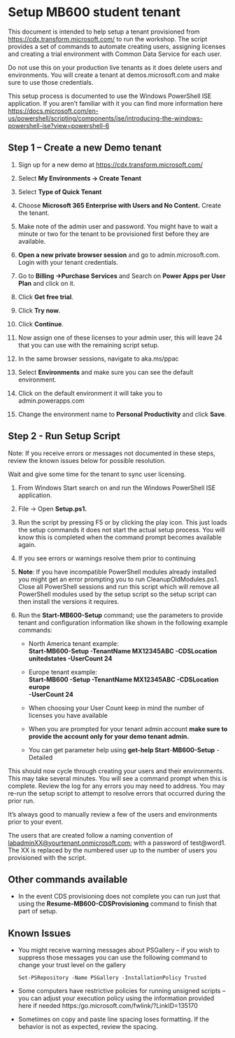 Setup MB600 student tenant
==========================

This document is intended to help setup a tenant provisioned from https://cdx.transform.microsoft.com/ to run the workshop.  The script provides a set of commands to automate creating users, assigning licenses and creating a trial environment with Common Data Service for each user.

Do not use this on your production live tenants as it does delete users and
environments. You will create a tenant at demos.microsoft.com and make sure to
use those credentials.

This setup process is documented to use the Windows PowerShell ISE application.
If you aren’t familiar with it you can find more information here
<https://docs.microsoft.com/en-us/powershell/scripting/components/ise/introducing-the-windows-powershell-ise?view=powershell-6>

Step 1 – Create a new Demo tenant
---------------------

1. Sign up for a new demo at https://cdx.transform.microsoft.com/

2. Select **My Environments -\> Create Tenant**

3. Select **Type of Quick Tenant**

4. Choose **Microsoft 365 Enterprise with Users and No Content.** Create the tenant.

5. Make note of the admin user and password. You might have to wait a minute or two for the tenant to be provisioned first before they are available.

6.  **Open a new private browser session** and go to admin.microsoft.com. Login
    with your tenant credentials.

7.  Go to **Billing -\>Purchase Services** and Search on **Power Apps per User
    Plan** and click on it.

8.  Click **Get free trial**.

9.  Click **Try now**.

10.  Click **Continue**.

11.  Now assign one of these licenses to your admin user, this will leave 24 that
    you can use with the remaining script setup.

12.  In the same browser sessions, navigate to aka.ms/ppac

13.  Select **Environments** and make sure you can see the default environment.

14.  Click on the default environment it will take you to admin.powerapps.com

15. Change the environment name to **Personal Productivity** and click **Save**.

Step 2 - Run Setup Script
-------------------------

Note: If you receive errors or messages not documented in these steps, review
the known issues below for possible resolution.

Wait and give some time for the tenant to sync user licensing.

1.  From Windows Start search on and run the Windows PowerShell ISE application.

2.  File -\> Open **Setup.ps1.**

3.  Run the script by pressing F5 or by clicking the play icon. This just loads
    the setup commands it does not start the actual setup process. You will know
    this is completed when the command prompt becomes available again.

4.  If you see errors or warnings resolve them prior to continuing

5.  **Note**: If you have incompatible PowerShell modules already installed you
    might get an error prompting you to run CleanupOldModules.ps1. Close all
    PowerShell sessions and run this script which will remove all PowerShell
    modules used by the setup script so the setup script can then install the
    versions it requires.

6.  Run the **Start-MB600-Setup** command; use the parameters to provide tenant
    and configuration information like shown in the following example commands:

    -   North America tenant example:  
        **Start-MB600-Setup -TenantName MX12345ABC -CDSLocation unitedstates
        -UserCount 24**

    -   Europe tenant example:  
        **Start-MB600 -Setup -TenantName MX12345ABC -CDSLocation europe**  
        **-UserCount 24**  
        

    -   When choosing your User Count keep in mind the number of licenses you
        have available

    -   When you are prompted for your tenant admin account **make sure to
        provide the account only for your demo tenant admin.**

    -   You can get parameter help using **get-help Start**-**MB600-Setup**
        -Detailed

This should now cycle through creating your users and their environments. This
may take several minutes. You will see a command prompt when this is complete.
Review the log for any errors you may need to address. You may re-run the setup
script to attempt to resolve errors that occurred during the prior run.

It’s always good to manually review a few of the users and environments prior to
your event.

The users that are created follow a naming convention of
<labadminXX@yourtenant.onmicrosoft.com>; with a password of test\@word1. The XX
is replaced by the numbered user up to the number of users you provisioned with
the script.

Other commands available
------------------------

-   In the event CDS provisioning does not complete you can run just that using
    the **Resume-MB600-CDSProvisioning** command to finish that part of setup.

Known Issues
------------

-   You might receive warning messages about PSGallery – if you wish to suppress
    those messages you can use the following command to change your trust level
    on the gallery
    
    ```
    Set-PSRepository -Name PSGallery -InstallationPolicy Trusted
    ```
    
-   Some computers have restrictive policies for running unsigned scripts – you
    can adjust your execution policy using the information provided here if
    needed https:/go.microsoft.com/fwlink/?LinkID=135170

-   Sometimes on copy and paste line spacing loses formatting. If the behavior
    is not as expected, review the spacing.
